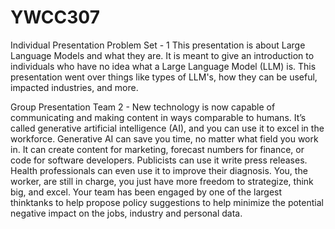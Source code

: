 # YWCC307
Individual Presentation
Problem Set - 1
This presentation is about Large Language Models and what they are. It is meant to give an introduction to individuals who have no idea what a Large Language Model (LLM) is. This presentation went over things like types of LLM's, how they can be useful, impacted industries, and more.

Group Presentation Team 2 - 
New technology is now capable of communicating and making content in ways
comparable to humans. It’s called generative artificial intelligence (AI), and you can
use it to excel in the workforce.
Generative AI can save you time, no matter what field you work in. It can create
content for marketing, forecast numbers for finance, or code for software
developers. Publicists can use it write press releases. Health professionals can
even use it to improve their diagnosis. You, the worker, are still in charge, you just
have more freedom to strategize, think big, and excel.
Your team has been engaged by one of the largest thinktanks to help propose
policy suggestions to help minimize the potential negative impact on the jobs,
industry and personal data.
